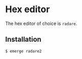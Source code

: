 # Hex editor

The hex editor of choice is `radare`.

## Installation

```ShellSession
$ emerge radare2
```
